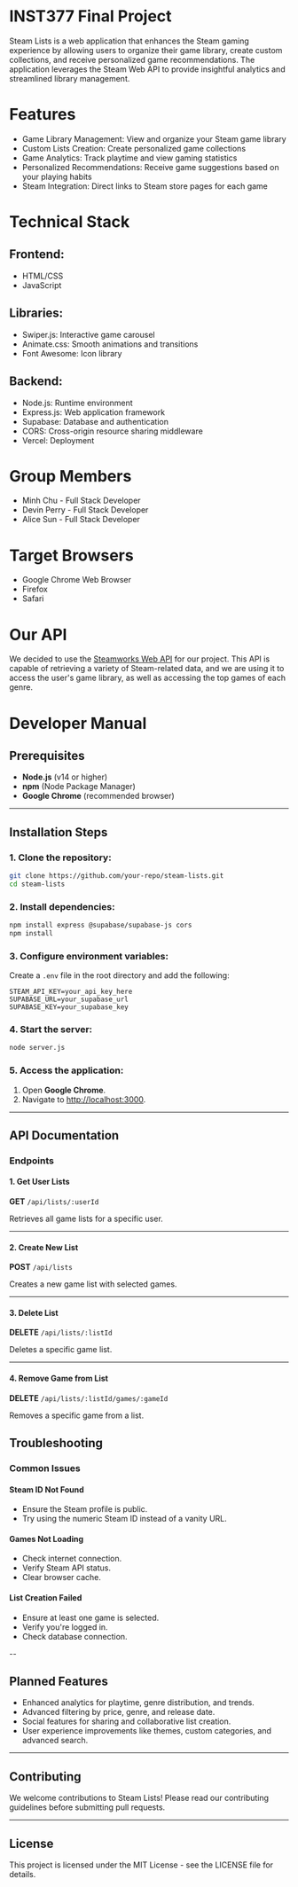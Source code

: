# INST377 Final Project
Steam Lists is a web application that enhances the Steam gaming experience by allowing users to organize their game library, create custom collections, and receive personalized game recommendations. The application leverages the Steam Web API to provide insightful analytics and streamlined library management.

# Features

- Game Library Management: View and organize your Steam game library
- Custom Lists Creation: Create personalized game collections
- Game Analytics: Track playtime and view gaming statistics
- Personalized Recommendations: Receive game suggestions based on your playing habits
- Steam Integration: Direct links to Steam store pages for each game

# Technical Stack

## Frontend:

- HTML/CSS
- JavaScript

## Libraries:

- Swiper.js: Interactive game carousel
- Animate.css: Smooth animations and transitions
- Font Awesome: Icon library

## Backend:

- Node.js: Runtime environment
- Express.js: Web application framework
- Supabase: Database and authentication
- CORS: Cross-origin resource sharing middleware
- Vercel: Deployment

# Group Members

- Minh Chu - Full Stack Developer
- Devin Perry - Full Stack Developer
- Alice Sun - Full Stack Developer

# Target Browsers

- Google Chrome Web Browser
- Firefox
- Safari

# Our API
We decided to use the [Steamworks Web API](https://steamapi.xpaw.me/) for our project. This API is capable of retrieving a variety of Steam-related data, and we are using it to access the user's game library, as well as accessing the top games of each genre.

# Developer Manual

## Prerequisites

- **Node.js** (v14 or higher)
- **npm** (Node Package Manager)
- **Google Chrome** (recommended browser)

---

## Installation Steps

### 1. Clone the repository:
```bash
git clone https://github.com/your-repo/steam-lists.git
cd steam-lists
```

### 2. Install dependencies:
```bash
npm install express @supabase/supabase-js cors
npm install
```

### 3. Configure environment variables:
Create a `.env` file in the root directory and add the following:
```
STEAM_API_KEY=your_api_key_here
SUPABASE_URL=your_supabase_url
SUPABASE_KEY=your_supabase_key
```

### 4. Start the server:
```bash
node server.js
```

### 5. Access the application:
1. Open **Google Chrome**.
2. Navigate to [http://localhost:3000](http://localhost:3000).

---

## API Documentation

### Endpoints

#### 1. **Get User Lists**
**GET** `/api/lists/:userId`

Retrieves all game lists for a specific user.

---

#### 2. **Create New List**
**POST** `/api/lists`

Creates a new game list with selected games.

---

#### 3. **Delete List**
**DELETE** `/api/lists/:listId`

Deletes a specific game list.

---

#### 4. **Remove Game from List**
**DELETE** `/api/lists/:listId/games/:gameId`

Removes a specific game from a list.


## Troubleshooting

### Common Issues

#### Steam ID Not Found
- Ensure the Steam profile is public.
- Try using the numeric Steam ID instead of a vanity URL.

#### Games Not Loading
- Check internet connection.
- Verify Steam API status.
- Clear browser cache.

#### List Creation Failed
- Ensure at least one game is selected.
- Verify you're logged in.
- Check database connection.

--

## Planned Features

- Enhanced analytics for playtime, genre distribution, and trends.
- Advanced filtering by price, genre, and release date.
- Social features for sharing and collaborative list creation.
- User experience improvements like themes, custom categories, and advanced search.

---

## Contributing

We welcome contributions to Steam Lists! Please read our contributing guidelines before submitting pull requests.

---

## License

This project is licensed under the MIT License - see the LICENSE file for details.

